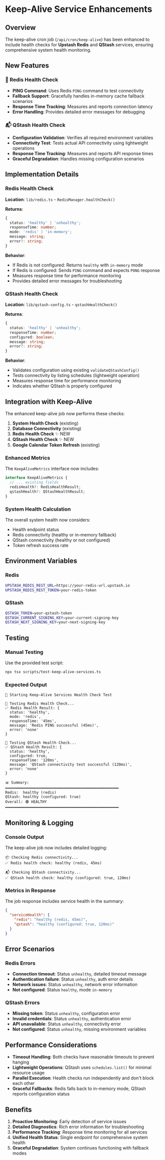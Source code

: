 # Keep-Alive Service Enhancements

## Overview

The keep-alive cron job (`/api/cron/keep-alive`) has been enhanced to include health checks for **Upstash Redis** and **QStash** services, ensuring comprehensive system health monitoring.

## New Features

### 🔴 Redis Health Check

- **PING Command**: Uses Redis `PING` command to test connectivity
- **Fallback Support**: Gracefully handles in-memory cache fallback scenarios
- **Response Time Tracking**: Measures and reports connection latency
- **Error Handling**: Provides detailed error messages for debugging

### 📬 QStash Health Check

- **Configuration Validation**: Verifies all required environment variables
- **Connectivity Test**: Tests actual API connectivity using lightweight operations
- **Response Time Tracking**: Measures and reports API response times
- **Graceful Degradation**: Handles missing configuration scenarios

## Implementation Details

### Redis Health Check

**Location**: `lib/redis.ts` - `RedisManager.healthCheck()`

**Returns**:

```typescript
{
  status: 'healthy' | 'unhealthy';
  responseTime: number;
  mode: 'redis' | 'in-memory';
  message: string;
  error?: string;
}
```

**Behavior**:

- If Redis is not configured: Returns `healthy` with `in-memory` mode
- If Redis is configured: Sends `PING` command and expects `PONG` response
- Measures response time for performance monitoring
- Provides detailed error messages for troubleshooting

### QStash Health Check

**Location**: `lib/qstash-config.ts` - `qstashHealthCheck()`

**Returns**:

```typescript
{
  status: 'healthy' | 'unhealthy';
  responseTime: number;
  configured: boolean;
  message: string;
  error?: string;
}
```

**Behavior**:

- Validates configuration using existing `validateQStashConfig()`
- Tests connectivity by listing schedules (lightweight operation)
- Measures response time for performance monitoring
- Indicates whether QStash is properly configured

## Integration with Keep-Alive

The enhanced keep-alive job now performs these checks:

1. **System Health Check** (existing)
2. **Database Connectivity** (existing)
3. **Redis Health Check** ✨ NEW
4. **QStash Health Check** ✨ NEW
5. **Google Calendar Token Refresh** (existing)

### Enhanced Metrics

The `KeepAliveMetrics` interface now includes:

```typescript
interface KeepAliveMetrics {
  // ... existing fields
  redisHealth?: RedisHealthResult;
  qstashHealth?: QStashHealthResult;
}
```

### System Health Calculation

The overall system health now considers:

- Health endpoint status
- Redis connectivity (healthy or in-memory fallback)
- QStash connectivity (healthy or not configured)
- Token refresh success rate

## Environment Variables

### Redis

```bash
UPSTASH_REDIS_REST_URL=https://your-redis-url.upstash.io
UPSTASH_REDIS_REST_TOKEN=your-redis-token
```

### QStash

```bash
QSTASH_TOKEN=your-qstash-token
QSTASH_CURRENT_SIGNING_KEY=your-current-signing-key
QSTASH_NEXT_SIGNING_KEY=your-next-signing-key
```

## Testing

### Manual Testing

Use the provided test script:

```bash
npx tsx scripts/test-keep-alive-services.ts
```

### Expected Output

```
🚀 Starting Keep-Alive Services Health Check Test

🧪 Testing Redis Health Check...
✅ Redis Health Result: {
  status: 'healthy',
  mode: 'redis',
  responseTime: '45ms',
  message: 'Redis PING successful (45ms)',
  error: 'none'
}

🧪 Testing QStash Health Check...
✅ QStash Health Result: {
  status: 'healthy',
  configured: true,
  responseTime: '120ms',
  message: 'QStash connectivity test successful (120ms)',
  error: 'none'
}

📊 Summary:
━━━━━━━━━━━━━━━━━━━━━━━━━━━━━━━━━━━━━━━━━━━━━━━━━━━
Redis:  healthy (redis)
QStash: healthy (configured: true)
Overall: 🟢 HEALTHY
━━━━━━━━━━━━━━━━━━━━━━━━━━━━━━━━━━━━━━━━━━━━━━━━━━━
```

## Monitoring & Logging

### Console Output

The keep-alive job now includes detailed logging:

```
📦 Checking Redis connectivity...
✅ Redis health check: healthy (redis, 45ms)

📬 Checking QStash connectivity...
✅ QStash health check: healthy (configured: true, 120ms)
```

### Metrics in Response

The job response includes service health in the summary:

```json
{
  "serviceHealth": {
    "redis": "healthy (redis, 45ms)",
    "qstash": "healthy (configured: true, 120ms)"
  }
}
```

## Error Scenarios

### Redis Errors

- **Connection timeout**: Status `unhealthy`, detailed timeout message
- **Authentication failure**: Status `unhealthy`, auth error details
- **Network issues**: Status `unhealthy`, network error information
- **Not configured**: Status `healthy`, mode `in-memory`

### QStash Errors

- **Missing token**: Status `unhealthy`, configuration error
- **Invalid credentials**: Status `unhealthy`, authentication error
- **API unavailable**: Status `unhealthy`, connectivity error
- **Not configured**: Status `unhealthy`, missing environment variables

## Performance Considerations

- **Timeout Handling**: Both checks have reasonable timeouts to prevent hanging
- **Lightweight Operations**: QStash uses `schedules.list()` for minimal resource usage
- **Parallel Execution**: Health checks run independently and don't block each other
- **Graceful Fallbacks**: Redis falls back to in-memory mode, QStash reports configuration status

## Benefits

1. **Proactive Monitoring**: Early detection of service issues
2. **Detailed Diagnostics**: Rich error information for troubleshooting
3. **Performance Tracking**: Response time monitoring for all services
4. **Unified Health Status**: Single endpoint for comprehensive system health
5. **Graceful Degradation**: System continues functioning with fallback modes
